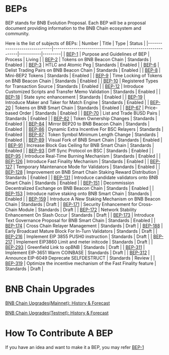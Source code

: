 # BEPs

BEP stands for BNB Evolution Proposal. Each BEP will be a proposal document providing information to the BNB Chain ecosystem and community.

Here is the list of subjects of BEPs:
| Number                       | Title                                                      | Type      | Status  |
|------------------------------|------------------------------------------------------------|-----------|---------|
| [BEP-1](./BEPs/BEP1.md)      | Purpose and Guidelines of BEP                              | Process   | Living  |
| [BEP-2](./BEPs/BEP2.md)      | Tokens on BNB Beacon Chain                                 | Standards | Enabled |
| [BEP-3](./BEPs/BEP3.md)      | HTLC and Atomic Peg                                        | Standards | Enabled |
| [BEP-6](./BEPs/BEP6.md)      | Delist Trading Pairs on BNB Beacon Chain                   | Standards | Enabled |
| [BEP-8](./BEPs/BEP8.md)      | Mini-BEP2 Tokens                                           | Standards | Enabled |
| [BEP-9](./BEPs/BEP9.md)      | Time Locking of Tokens on BNB Beacon Chain                 | Standards | Enabled |
| [BEP-10](./BEPs/BEP10.md)    | Registered Types for Transaction Source                    | Standards | Enabled |
| [BEP-12](./BEPs/BEP12.md)    | Introduce Customized Scripts and Transfer Memo Validation  | Standards | Enabled |
| [BEP-18](./BEPs/BEP18.md)    | State sync enhancement                                     | Standards | Enabled |
| [BEP-19](./BEPs/BEP19.md)    | Introduce Maker and Taker for Match Engine                 | Standards | Enabled |
| [BEP-20](./BEPs/BEP20.md)    | Tokens on BNB Smart Chain                                  | Standards | Enabled |
| [BEP-67](./BEPs/BEP67.md)    | Price-based Order                                          | Standards | Enabled |
| [BEP-70](./BEPs/BEP70.md)    | List and Trade BUSD Pairs                                  | Standards | Enabled |
| [BEP-82](./BEPs/BEP82.md)    | Token Ownership Changes                                    | Standards | Enabled |
| [BEP-84](./BEPs/BEP84.md)    | Mirror BEP20 to BNB Beacon Chain                           | Standards | Enabled |
| [BEP-86](./BEPs/BEP86.md)    | Dynamic Extra Incentive For BSC Relayers                   | Standards | Enabled |
| [BEP-87](./BEPs/BEP87.md)    | Token Symbol Minimum Length Change                         | Standards | Enabled |
| [BEP-89](./BEPs/BEP89.md)    | Visual Fork of BNB Smart Chain                             | Standards | Enabled |
| [BEP-91](./BEPs/BEP91.md)    | Increase Block Gas Ceiling for BNB Smart Chain             | Standards | Enabled |
| [BEP-93](./BEPs/BEP93.md)    | Diff Sync Protocol on BSC                                  | Standards | Enabled |
| [BEP-95](./BEPs/BEP95.md)    | Introduce Real-Time Burning Mechanism                      | Standards | Enabled |
| [BEP-126](./BEPs/BEP126.md)  | Introduce Fast Finality Mechanism                          | Standards | Enabled   |
| [BEP-127](./BEPs/BEP127.md)  | Temporary Maintenance Mode for Validators                  | Standards | Enabled |
| [BEP-128](./BEPs/BEP128.md)  | Improvement on BNB Smart Chain Staking Reward Distribution | Standards | Enabled |
| [BEP-131](./BEPs/BEP131.md)  | Introduce candidate validators onto BNB Smart Chain        | Standards | Enabled |
| [BEP-151](./BEPs/BEP151.md)  | Decommission Decentralized Exchange on BNB Beacon Chain    | Standards | Enabled |
| [BEP-153](./BEPs/BEP153.md)  | Introduce native staking onto BNB Smart Chain              | Standards | Enabled |
| [BEP-159](./BEPs/BEP159.md)  | Introduce A New Staking Mechanism on BNB Beacon Chain      | Standards | Draft   |
| [BEP-171](./BEPs/BEP171.md)  | Security Enhancement for Cross-Chain Module                | Standards | Draft   |
| [BEP-172](./BEPs/BEP172.md)  | Network Stability Enhancement On Slash Occur               | Standards | Draft   |
| [BEP-173](./BEPs/BEP173.md)  | Introduce Text Governance Proposal for BNB Smart Chain     | Standards | Enabled |
| [BEP-174](./BEPs/BEP174.md)  | Cross Chain Relayer Management                             | Standards | Draft   |
| [BEP-188](./BEPs/BEP188.md)  | Early Broadcast Mature Block For In-Turn Validators        | Standards | Draft   |
| [BEP-216](./BEPs/BEP216.md)  | Implement EIP 3855 PUSH0 instruction                         | Standards | Draft   |
| [BEP-217](./BEPs/BEP217.md)  | Implement EIP3860 Limit and meter initcode                 | Standards | Draft   |
| [BEP-293](./BEPs/BEP-293.md) | Greenfield Link to opBNB                                   | Standards | Draft   |
| [BEP-311](./BEPs/BEP-311.md) | Implement EIP-3651 Warm COINBASE                           | Standards | Draft   |
| [BEP-312](./BEPs/BEP-312.md) | Announce EIP-6049 Deprecate SELFDESTRUCT                   | Standards | Review  |
| [BEP-319](./BEPs/BEP-319.md) | Optimize the incentive mechanism of the Fast Finality feature | Standards | Draft  |

# BNB Chain Upgrades
[BNB Chain Upgrades(Mainnet): History & Forecast](https://forum.bnbchain.org/t/bnb-chain-upgrades-mainnet/936)

[BNB Chain Upgrades(Testnet): History & Forecast](https://forum.bnbchain.org/t/bnb-chain-upgrades-testnet/934)


# How To Contribute A BEP
If you have an idea and want to make it a BEP, you may refer [BEP-1](BEP1.md)
